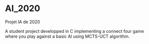 # AI_2020
Projet IA de 2020

A student project developped in C implementing a connect four game where you play against a basic AI using MCTS-UCT algorithm.
